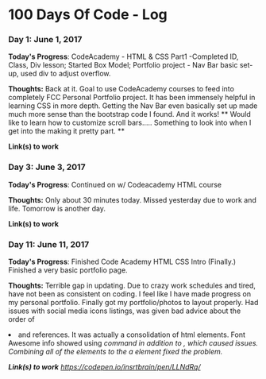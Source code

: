 # 100 Days Of Code - Log

### Day 1: June 1, 2017

**Today's Progress**: CodeAcademy - HTML & CSS Part1 -Completed ID, Class, Div lesson; Started Box Model;    Portfolio project - Nav Bar basic set-up, used div to adjust overflow.

**Thoughts:**  Back at it.  Goal to use CodeAcademy courses to feed into completely FCC Personal Portfolio project.  It has been immensely helpful in learning CSS in more depth.  Getting the Nav Bar even basically set up made much more sense than the bootstrap code I found.  And it works! ** Would like to learn how to customize scroll bars..... Something to look into when I get into the making it pretty part. **  

**Link(s) to work**

### Day 3: June 3, 2017

**Today's Progress**: Continued on w/ Codeacademy HTML course

**Thoughts:**  Only about 30 minutes today.  Missed yesterday due to work and life. Tomorrow is another day.

**Link(s) to work**  

### Day 11: June 11, 2017

**Today's Progress**: Finished Code Academy HTML CSS Intro (Finally.)  Finished a very basic portfolio page.

**Thoughts:**  Terrible gap in updating.  Due to crazy work schedules and tired, have not been as consistent on coding.  I feel like I have made progress on my personal portfolio. Finally got my portfolio/photos to layout properly.  Had issues with social media icons listings, was given bad advice about the order of <li> and <a> references.  It was actually a consolidation of html elements.  Font Awesome info showed using <i> command in addition to <a>, which caused issues.  Combining all of the elements to the a element fixed the problem.

**Link(s) to work**
https://codepen.io/insrtbrain/pen/LLNdRq/
